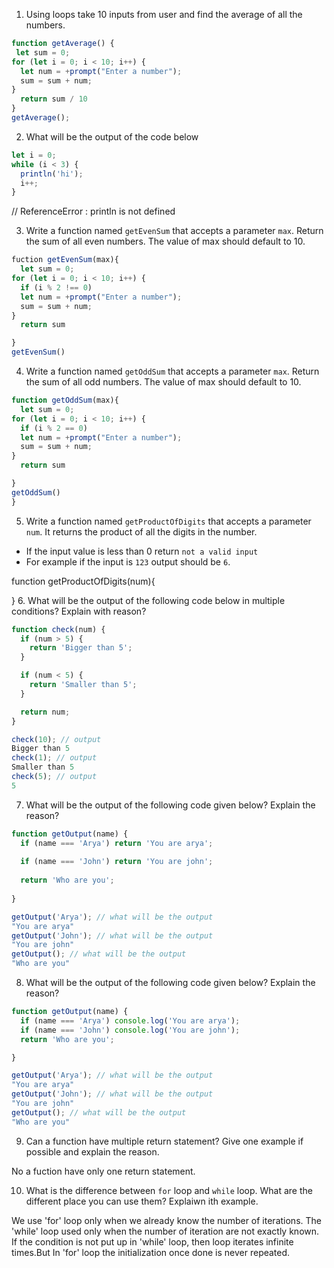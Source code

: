 1. Using loops take 10 inputs from user and find the average of all the numbers.
```js
function getAverage() {
 let sum = 0;
for (let i = 0; i < 10; i++) {
  let num = +prompt("Enter a number");
  sum = sum + num;
}
  return sum / 10
}
getAverage();


```

2. What will be the output of the code below

```js
let i = 0;
while (i < 3) {
  println('hi');
  i++;
}
```
// ReferenceError : println is not defined

3. Write a function named `getEvenSum` that accepts a parameter `max`. Return the sum of all even numbers. The value of max should default to 10.
```js
fuction getEvenSum(max){
  let sum = 0;
for (let i = 0; i < 10; i++) {
  if (i % 2 !== 0)
  let num = +prompt("Enter a number");
  sum = sum + num;
}
  return sum 

}
getEvenSum()
```
4. Write a function named `getOddSum` that accepts a parameter `max`. Return the sum of all odd numbers. The value of max should default to 10.
```js
function getOddSum(max){
  let sum = 0;
for (let i = 0; i < 10; i++) {
  if (i % 2 == 0)
  let num = +prompt("Enter a number");
  sum = sum + num;
}
  return sum 

}
getOddSum()
}
```
5. Write a function named `getProductOfDigits` that accepts a parameter `num`. It returns the product of all the digits in the number.

- If the input value is less than 0 return `not a valid input`
- For example if the input is `123` output should be `6`.

function getProductOfDigits(num){

}
6. What will be the output of the following code below in multiple conditions? Explain with reason?

```js
function check(num) {
  if (num > 5) {
    return 'Bigger than 5';
  }

  if (num < 5) {
    return 'Smaller than 5';
  }

  return num;
}

check(10); // output 
Bigger than 5
check(1); // output
Smaller than 5
check(5); // output
5
```

7. What will be the output of the following code given below? Explain the reason?

```js
function getOutput(name) {
  if (name === 'Arya') return 'You are arya'; 
  
  if (name === 'John') return 'You are john';
  
  return 'Who are you'; 
  
}

getOutput('Arya'); // what will be the output 
"You are arya"
getOutput('John'); // what will be the output
"You are john"
getOutput(); // what will be the output
"Who are you"
```

8. What will be the output of the following code given below? Explain the reason?

```js
function getOutput(name) {
  if (name === 'Arya') console.log('You are arya');
  if (name === 'John') console.log('You are john');
  return 'Who are you';

}

getOutput('Arya'); // what will be the output 
"You are arya"
getOutput('John'); // what will be the output
"You are john"
getOutput(); // what will be the output
"Who are you"

```

9. Can a function have multiple return statement? Give one example if possible and explain the reason.

No a fuction have only one return statement.

10. What is the difference between `for` loop and `while` loop. What are the different place you can use them? Explaiwn ith example.

We use 'for' loop  only when we already know the number of iterations. 
The 'while' loop used only when the number of iteration are not exactly known. 
If the condition is not put up in 'while' loop, then loop iterates infinite times.But 
In 'for' loop the initialization once done is never repeated.
